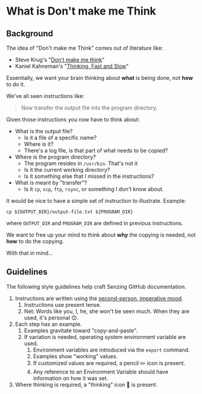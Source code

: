 # What is Don't make me Think

## Background

The idea of "Don't make me Think" comes out of literature like:

- Steve Krug's "[Don't make me think](https://en.wikipedia.org/wiki/Don%27t_Make_Me_Think)"
- Kaniel Kahneman's "[Thinking, Fast and Slow](https://en.wikipedia.org/wiki/Thinking,_Fast_and_Slow)"

Essentially, we want your brain thinking about **what** is being done, not **how** to do it.

We've all seen instructions like:

> Now transfer the output file into the program directory.

Given those instructions you now have to think about:
- What is the output file?
    - Is it a file of a specific name?
    - Where is it?
    - There's a log file, is that part of what needs to be copied?
- Where is the program directory?
     - The program resides in `/usr/bin`.  That's not it
     - Is it the current working directory?
     - Is it something else that I missed in the instructions?
- What is meant by "transfer"?
    - Is it `cp`, `scp`, `ftp`, `rsync`, or something I don't know about.

It would be nice to have a simple set of instruction to illustrate.
Example:

```console
cp ${OUTPUT_DIR}/output-file.txt ${PROGRAM_DIR}
```

where `OUTPUT_DIR` and `PROGRAM_DIR` are defined in previous instructions.

We want to free up your mind to think about **why** the copying is needed, not **how** to do the copying.

With that in mind...

## Guidelines

The following style guidelines help craft Senzing GitHub documentation.

1. Instructions are written using the [second-person, imperative mood](https://en.wikipedia.org/wiki/Imperative_mood).
    1. Instructions use present tense.
    1. Net: Words like you, I, he, she won't be seen much.  When they are used, it's personal :blush:.
1. Each step has an example.
    1. Examples gravitate toward "copy-and-paste".
    1. If variation is needed, operating system environment variable are used.
        1. Environment variables are introduced via the `export` command.
        1. Examples show "working" values.
        1. If customized values are required, a pencil :pencil2: icon is present.
        1. Any reference to an Environment Variable should have information on how it was set.
1. Where thinking is required, a "thinking" icon :thinking: is present.
